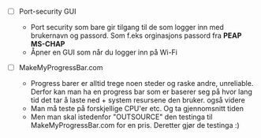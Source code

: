 - [ ] Port-security GUI
	- Port security som bare gir tilgang til de som logger inn med brukernavn og passord. Som f.eks orginasjons passord fra **PEAP MS-CHAP**
	- Åpner en GUI som når du logger inn på Wi-Fi

- [ ] MakeMyProgressBar.com
	- Progress barer er alltid trege noen steder og raske andre, unreliable. Derfor kan man ha en progress bar som er baserer seg på hvor lang tid det tar å laste ned + system resursene den bruker. også videre
	- Man må teste på forskjellige CPU'er etc. Og ta gjennomsnitt tiden
	- Men man skal istedenfor "OUTSOURCE" den testinga til MakeMyProgressBar.com for en pris. Deretter gjør de testinga :)